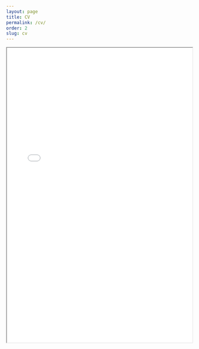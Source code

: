 ```yaml
---
layout: page
title: CV
permalink: /cv/
order: 2
slug: cv
---
```


<iframe src="/images/Jimmie Gmaz - CV.pdf" width="100%" height="800px"></iframe>
